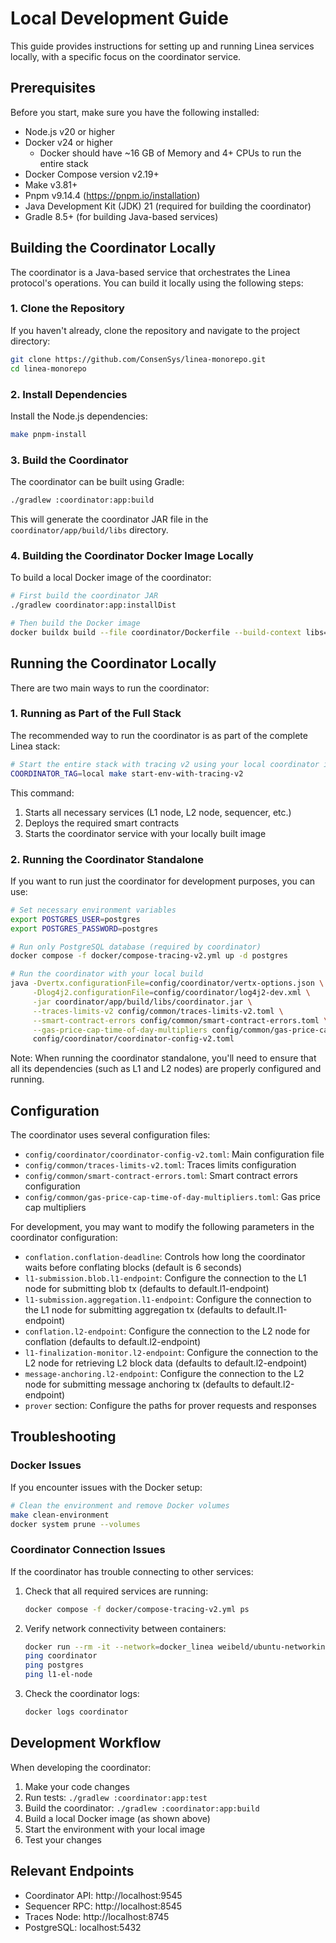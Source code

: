 # Local Development Guide

This guide provides instructions for setting up and running Linea services locally, with a specific focus on the coordinator service.

## Prerequisites

Before you start, make sure you have the following installed:

- Node.js v20 or higher
- Docker v24 or higher
  - Docker should have ~16 GB of Memory and 4+ CPUs to run the entire stack
- Docker Compose version v2.19+
- Make v3.81+
- Pnpm v9.14.4 (https://pnpm.io/installation)
- Java Development Kit (JDK) 21 (required for building the coordinator)
- Gradle 8.5+ (for building Java-based services)

## Building the Coordinator Locally

The coordinator is a Java-based service that orchestrates the Linea protocol's operations. You can build it locally using the following steps:

### 1. Clone the Repository

If you haven't already, clone the repository and navigate to the project directory:

```bash
git clone https://github.com/ConsenSys/linea-monorepo.git
cd linea-monorepo
```

### 2. Install Dependencies

Install the Node.js dependencies:

```bash
make pnpm-install
```

### 3. Build the Coordinator

The coordinator can be built using Gradle:

```bash
./gradlew :coordinator:app:build
```

This will generate the coordinator JAR file in the `coordinator/app/build/libs` directory.

### 4. Building the Coordinator Docker Image Locally

To build a local Docker image of the coordinator:

```bash
# First build the coordinator JAR
./gradlew coordinator:app:installDist

# Then build the Docker image
docker buildx build --file coordinator/Dockerfile --build-context libs=./coordinator/app/build/install/coordinator/lib --platform linux/amd64 --tag consensys/linea-coordinator:local .
```

## Running the Coordinator Locally

There are two main ways to run the coordinator:

### 1. Running as Part of the Full Stack

The recommended way to run the coordinator is as part of the complete Linea stack:

```bash
# Start the entire stack with tracing v2 using your local coordinator image
COORDINATOR_TAG=local make start-env-with-tracing-v2
```

This command:
1. Starts all necessary services (L1 node, L2 node, sequencer, etc.)
2. Deploys the required smart contracts
3. Starts the coordinator service with your locally built image

### 2. Running the Coordinator Standalone

If you want to run just the coordinator for development purposes, you can use:

```bash
# Set necessary environment variables
export POSTGRES_USER=postgres
export POSTGRES_PASSWORD=postgres

# Run only PostgreSQL database (required by coordinator)
docker compose -f docker/compose-tracing-v2.yml up -d postgres

# Run the coordinator with your local build
java -Dvertx.configurationFile=config/coordinator/vertx-options.json \
     -Dlog4j2.configurationFile=config/coordinator/log4j2-dev.xml \
     -jar coordinator/app/build/libs/coordinator.jar \
     --traces-limits-v2 config/common/traces-limits-v2.toml \
     --smart-contract-errors config/common/smart-contract-errors.toml \
     --gas-price-cap-time-of-day-multipliers config/common/gas-price-cap-time-of-day-multipliers.toml \
     config/coordinator/coordinator-config-v2.toml
```

Note: When running the coordinator standalone, you'll need to ensure that all its dependencies (such as L1 and L2 nodes) are properly configured and running.

## Configuration

The coordinator uses several configuration files:

- `config/coordinator/coordinator-config-v2.toml`: Main configuration file
- `config/common/traces-limits-v2.toml`: Traces limits configuration
- `config/common/smart-contract-errors.toml`: Smart contract errors configuration
- `config/common/gas-price-cap-time-of-day-multipliers.toml`: Gas price cap multipliers

For development, you may want to modify the following parameters in the coordinator configuration:

- `conflation.conflation-deadline`: Controls how long the coordinator waits before conflating blocks (default is 6 seconds)
- `l1-submission.blob.l1-endpoint`: Configure the connection to the L1 node for submitting blob tx (defaults to default.l1-endpoint)
- `l1-submission.aggregation.l1-endpoint`: Configure the connection to the L1 node for submitting aggregation tx (defaults to default.l1-endpoint)
- `conflation.l2-endpoint`: Configure the connection to the L2 node for conflation (defaults to default.l2-endpoint)
- `l1-finalization-monitor.l2-endpoint`: Configure the connection to the L2 node for retrieving L2 block data (defaults to default.l2-endpoint)
- `message-anchoring.l2-endpoint`: Configure the connection to the L2 node for submitting message anchoring tx (defaults to default.l2-endpoint)
- `prover` section: Configure the paths for prover requests and responses

## Troubleshooting

### Docker Issues

If you encounter issues with the Docker setup:

```bash
# Clean the environment and remove Docker volumes
make clean-environment
docker system prune --volumes
```

### Coordinator Connection Issues

If the coordinator has trouble connecting to other services:

1. Check that all required services are running:
   ```bash
   docker compose -f docker/compose-tracing-v2.yml ps
   ```

2. Verify network connectivity between containers:
   ```bash
   docker run --rm -it --network=docker_linea weibeld/ubuntu-networking bash
   ping coordinator
   ping postgres
   ping l1-el-node
   ```

3. Check the coordinator logs:
   ```bash
   docker logs coordinator
   ```

## Development Workflow

When developing the coordinator:

1. Make your code changes
2. Run tests: `./gradlew :coordinator:app:test`
3. Build the coordinator: `./gradlew :coordinator:app:build`
4. Build a local Docker image (as shown above)
5. Start the environment with your local image
6. Test your changes

## Relevant Endpoints

- Coordinator API: http://localhost:9545
- Sequencer RPC: http://localhost:8545
- Traces Node: http://localhost:8745
- PostgreSQL: localhost:5432
